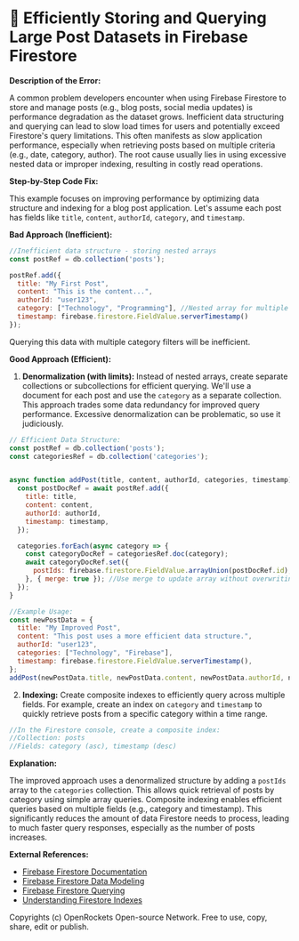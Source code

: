 # 🐞 Efficiently Storing and Querying Large Post Datasets in Firebase Firestore


**Description of the Error:**

A common problem developers encounter when using Firebase Firestore to store and manage posts (e.g., blog posts, social media updates) is performance degradation as the dataset grows.  Inefficient data structuring and querying can lead to slow load times for users and potentially exceed Firestore's query limitations.  This often manifests as slow application performance, especially when retrieving posts based on multiple criteria (e.g., date, category, author).  The root cause usually lies in using excessive nested data or improper indexing, resulting in costly read operations.


**Step-by-Step Code Fix:**

This example focuses on improving performance by optimizing data structure and indexing for a blog post application.  Let's assume each post has fields like `title`, `content`, `authorId`, `category`, and `timestamp`.

**Bad Approach (Inefficient):**

```javascript
//Inefficient data structure - storing nested arrays
const postRef = db.collection('posts');

postRef.add({
  title: "My First Post",
  content: "This is the content...",
  authorId: "user123",
  category: ["Technology", "Programming"], //Nested array for multiple categories
  timestamp: firebase.firestore.FieldValue.serverTimestamp()
});
```

Querying this data with multiple category filters will be inefficient.

**Good Approach (Efficient):**

1. **Denormalization (with limits):**  Instead of nested arrays, create separate collections or subcollections for efficient querying. We'll use a document for each post and use the `category` as a separate collection.  This approach trades some data redundancy for improved query performance.  Excessive denormalization can be problematic, so use it judiciously.

```javascript
// Efficient Data Structure:
const postRef = db.collection('posts');
const categoriesRef = db.collection('categories');


async function addPost(title, content, authorId, categories, timestamp) {
  const postDocRef = await postRef.add({
    title: title,
    content: content,
    authorId: authorId,
    timestamp: timestamp,
  });

  categories.forEach(async category => {
    const categoryDocRef = categoriesRef.doc(category);
    await categoryDocRef.set({
      postIds: firebase.firestore.FieldValue.arrayUnion(postDocRef.id), //add the post Id to the categories array.
    }, { merge: true }); //Use merge to update array without overwriting.
  });
}

//Example Usage:
const newPostData = {
  title: "My Improved Post",
  content: "This post uses a more efficient data structure.",
  authorId: "user123",
  categories: ["Technology", "Firebase"],
  timestamp: firebase.firestore.FieldValue.serverTimestamp(),
};
addPost(newPostData.title, newPostData.content, newPostData.authorId, newPostData.categories, newPostData.timestamp);

```


2. **Indexing:** Create composite indexes to efficiently query across multiple fields.  For example, create an index on `category` and `timestamp` to quickly retrieve posts from a specific category within a time range.

```javascript
//In the Firestore console, create a composite index:
//Collection: posts
//Fields: category (asc), timestamp (desc)
```

**Explanation:**

The improved approach uses a denormalized structure by adding a `postIds` array to the `categories` collection. This allows quick retrieval of posts by category using simple array queries. Composite indexing enables efficient queries based on multiple fields (e.g., category and timestamp). This significantly reduces the amount of data Firestore needs to process, leading to much faster query responses, especially as the number of posts increases.


**External References:**

* [Firebase Firestore Documentation](https://firebase.google.com/docs/firestore)
* [Firebase Firestore Data Modeling](https://firebase.google.com/docs/firestore/modeling)
* [Firebase Firestore Querying](https://firebase.google.com/docs/firestore/query-data/queries)
* [Understanding Firestore Indexes](https://firebase.google.com/docs/firestore/query-data/indexing)


Copyrights (c) OpenRockets Open-source Network. Free to use, copy, share, edit or publish.

